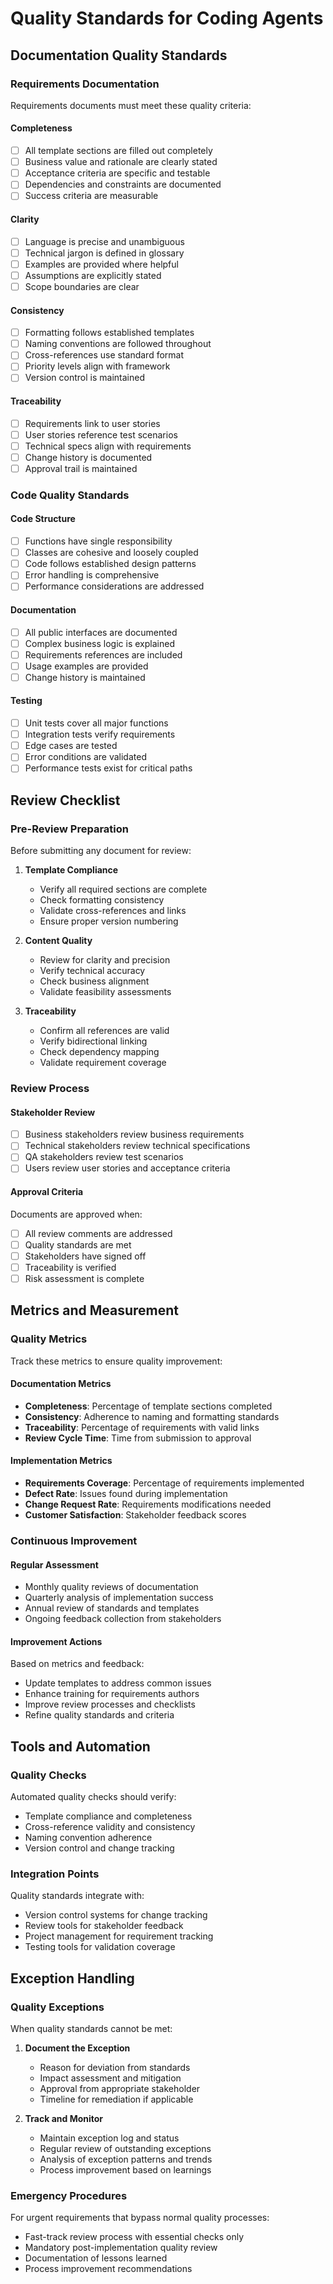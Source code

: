 # Quality Standards for Coding Agents

## Documentation Quality Standards

### Requirements Documentation
Requirements documents must meet these quality criteria:

#### Completeness
- [ ] All template sections are filled out completely
- [ ] Business value and rationale are clearly stated
- [ ] Acceptance criteria are specific and testable
- [ ] Dependencies and constraints are documented
- [ ] Success criteria are measurable

#### Clarity
- [ ] Language is precise and unambiguous
- [ ] Technical jargon is defined in glossary
- [ ] Examples are provided where helpful
- [ ] Assumptions are explicitly stated
- [ ] Scope boundaries are clear

#### Consistency
- [ ] Formatting follows established templates
- [ ] Naming conventions are followed throughout
- [ ] Cross-references use standard format
- [ ] Priority levels align with framework
- [ ] Version control is maintained

#### Traceability
- [ ] Requirements link to user stories
- [ ] User stories reference test scenarios
- [ ] Technical specs align with requirements
- [ ] Change history is documented
- [ ] Approval trail is maintained

### Code Quality Standards

#### Code Structure
- [ ] Functions have single responsibility
- [ ] Classes are cohesive and loosely coupled
- [ ] Code follows established design patterns
- [ ] Error handling is comprehensive
- [ ] Performance considerations are addressed

#### Documentation
- [ ] All public interfaces are documented
- [ ] Complex business logic is explained
- [ ] Requirements references are included
- [ ] Usage examples are provided
- [ ] Change history is maintained

#### Testing
- [ ] Unit tests cover all major functions
- [ ] Integration tests verify requirements
- [ ] Edge cases are tested
- [ ] Error conditions are validated
- [ ] Performance tests exist for critical paths

## Review Checklist

### Pre-Review Preparation
Before submitting any document for review:

1. **Template Compliance**
   - Verify all required sections are complete
   - Check formatting consistency
   - Validate cross-references and links
   - Ensure proper version numbering

2. **Content Quality**
   - Review for clarity and precision
   - Verify technical accuracy
   - Check business alignment
   - Validate feasibility assessments

3. **Traceability**
   - Confirm all references are valid
   - Verify bidirectional linking
   - Check dependency mapping
   - Validate requirement coverage

### Review Process

#### Stakeholder Review
- [ ] Business stakeholders review business requirements
- [ ] Technical stakeholders review technical specifications
- [ ] QA stakeholders review test scenarios
- [ ] Users review user stories and acceptance criteria

#### Approval Criteria
Documents are approved when:
- [ ] All review comments are addressed
- [ ] Quality standards are met
- [ ] Stakeholders have signed off
- [ ] Traceability is verified
- [ ] Risk assessment is complete

## Metrics and Measurement

### Quality Metrics
Track these metrics to ensure quality improvement:

#### Documentation Metrics
- **Completeness**: Percentage of template sections completed
- **Consistency**: Adherence to naming and formatting standards
- **Traceability**: Percentage of requirements with valid links
- **Review Cycle Time**: Time from submission to approval

#### Implementation Metrics
- **Requirements Coverage**: Percentage of requirements implemented
- **Defect Rate**: Issues found during implementation
- **Change Request Rate**: Requirements modifications needed
- **Customer Satisfaction**: Stakeholder feedback scores

### Continuous Improvement

#### Regular Assessment
- Monthly quality reviews of documentation
- Quarterly analysis of implementation success
- Annual review of standards and templates
- Ongoing feedback collection from stakeholders

#### Improvement Actions
Based on metrics and feedback:
- Update templates to address common issues
- Enhance training for requirements authors
- Improve review processes and checklists
- Refine quality standards and criteria

## Tools and Automation

### Quality Checks
Automated quality checks should verify:
- Template compliance and completeness
- Cross-reference validity and consistency
- Naming convention adherence
- Version control and change tracking

### Integration Points
Quality standards integrate with:
- Version control systems for change tracking
- Review tools for stakeholder feedback
- Project management for requirement tracking
- Testing tools for validation coverage

## Exception Handling

### Quality Exceptions
When quality standards cannot be met:

1. **Document the Exception**
   - Reason for deviation from standards
   - Impact assessment and mitigation
   - Approval from appropriate stakeholder
   - Timeline for remediation if applicable

2. **Track and Monitor**
   - Maintain exception log and status
   - Regular review of outstanding exceptions
   - Analysis of exception patterns and trends
   - Process improvement based on learnings

### Emergency Procedures
For urgent requirements that bypass normal quality processes:
- Fast-track review process with essential checks only
- Mandatory post-implementation quality review
- Documentation of lessons learned
- Process improvement recommendations